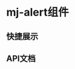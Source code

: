 <link
  rel="stylesheet"
  href="https://fonts.googleapis.com/css?family=Material+Icons|Material+Icons+Outlined"
/>

<script setup>
import quickShow from './components/quickShow.vue'
import propsBody from './data/propsBody'
</script>

# mj-alert组件

## 快捷展示
<quickShow />

## API文档
<props-table descriptType="Props" :propsBody="propsBody" />
